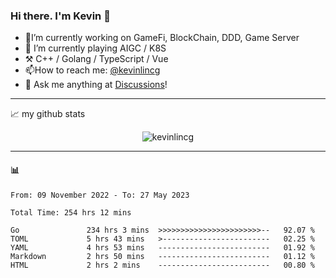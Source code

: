 ### Hi there. I'm Kevin 👋

- 🔭I’m currently working on GameFi, BlockChain, DDD, Game Server
- 🌱 I’m currently playing AIGC / K8S
-   :hammer_and_pick: C++ / Golang / TypeScript / Vue
- 📫How to reach me: [@kevinlincg](https://twitter.com/kevinlincg) 
-   :thought_balloon: Ask me anything at [Discussions](https://github.com/kevinlincg/kevinlincg/discussions/new)!

---

📈 my github stats

<p align="center"> <img src="https://github-readme-stats-ouuan.vercel.app/api?username=kevinlincg&theme=dark&show_icons=true&count_private=true" alt="kevinlincg" />

---

#### :bar_chart: 

<!--START_SECTION:waka-->

```text
From: 09 November 2022 - To: 27 May 2023

Total Time: 254 hrs 12 mins

Go               234 hrs 3 mins  >>>>>>>>>>>>>>>>>>>>>>>--   92.07 %
TOML             5 hrs 43 mins   >------------------------   02.25 %
YAML             4 hrs 53 mins   -------------------------   01.92 %
Markdown         2 hrs 50 mins   -------------------------   01.12 %
HTML             2 hrs 2 mins    -------------------------   00.80 %
```

<!--END_SECTION:waka-->
